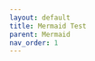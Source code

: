 ```yaml
---
layout: default
title: Mermaid Test
parent: Mermaid
nav_order: 1
---
```


<header>
	<script src="https://cdn.jsdelivr.net/npm/mermaid/dist/mermaid.min.js">
</header>

# Flowcharts - Basic Syntax

```html
<div class="mermaid">
graph TD;
A-->B;
A-->C;
B-->D;
C-->D;
</div>
```
